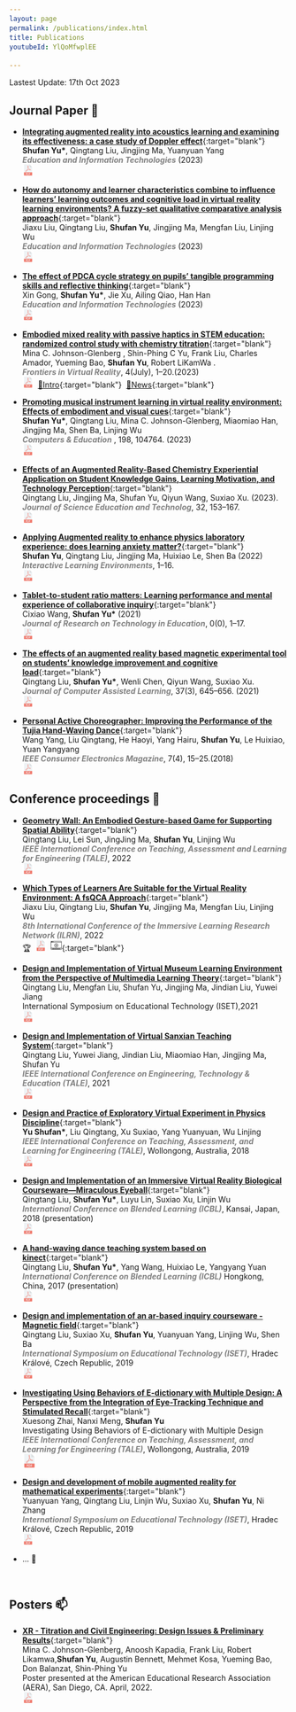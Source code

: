 ```yaml
---
layout: page
permalink: /publications/index.html
title: Publications
youtubeId: YlQoMfwplEE

---
```


Lastest Update: 17th Oct 2023&nbsp;  



## Journal Paper 📝 

- [**Integrating augmented reality into acoustics learning and examining its effectiveness: a case study of Doppler effect**](https://link.springer.com/article/10.1007/s10639-023-12091-y){:target="blank"} <br>**Shufan Yu\***, Qingtang Liu, Jingjing Ma, Yuanyuan Yang  <br>***<font color="grey">Education and Information Technologies</font>*** (2023) <br> [<img src="/images/icons/pdf-file.png"  width="20" height="20">](/mypaper/Journal/Yu%20et%20al.%20-%202023%20-%20Integrating%20augmented%20reality%20into%20acoustics%20learning%20and%20examining%20its%20effectiveness%20a%20case%20study%20of%20Doppler%20effect.pdf)&nbsp;

- [**How do autonomy and learner characteristics combine to influence learners’ learning outcomes and cognitive load in virtual reality learning environments? A fuzzy-set qualitative comparative analysis approach**](https://link.springer.com/article/10.1007/s10639-023-12262-x){:target="blank"}<br>Jiaxu Liu, Qingtang Liu, **Shufan Yu**, Jingjing Ma, Mengfan Liu, Linjing Wu<br>***<font color="grey">Education and Information Technologies</font>*** (2023)<br> [<img src="/images/icons/pdf-file.png"  width="20" height="20">](/mypaper/Journal/Liu%20et%20al.%20-%202023%20-%20How%20do%20autonomy%20and%20learner%20characteristics%20combine%20to%20influence%20learners’%20learning%20outcomes%20and%20cognitive%20load%20in.pdf)&nbsp;

- [**The effect of PDCA cycle strategy on pupils’ tangible programming skills and reflective thinking**](https://link.springer.com/article/10.1007/s10639-023-12037-4){:target="blank"}<br>Xin Gong, **Shufan Yu\***, Jie Xu, Ailing Qiao, Han Han <br>***<font color="grey">Education and Information Technologies</font>*** (2023)<br> [<img src="/images/icons/pdf-file.png"  width="20" height="20">](/mypaper/Journal/Gong%20et%20al.%20-%202023%20-%20The%20effect%20of%20PDCA%20cycle%20strategy%20on%20pupils’%20tangible%20programming%20skills%20and%20reflective%20thinking.pdf)&nbsp;

- [**Embodied mixed reality with passive haptics in STEM education: randomized control study with chemistry titration**](https://www.frontiersin.org/articles/10.3389/frvir.2023.1047833/full){:target="blank"}<br>Mina C. Johnson-Glenberg , Shin-Phing C Yu, Frank Liu, Charles Amador, Yueming Bao, **Shufan Yu**, Robert LiKamWa . <br> ***<font color="grey">Frontiers in Virtual Reality</font>***, 4(July), 1–20.(2023)<br> [<img src="/images/icons/pdf-file.png"  width="20" height="20">](/mypaper/Journal/Johnson-Glenberg%20et%20al.%20-%202023%20-%20Embodied%20mixed%20reality%20with%20passive%20haptics%20in%20STEM%20education%20randomized%20control%20study%20with%20chemistry%20t.pdf)&nbsp;&nbsp;[🌠Intro](https://meteor.ame.asu.edu/projects/titration/index.html){:target="blank"}&nbsp;&nbsp;[📰News](https://news.asu.edu/20231013-discoveries-new-class-chemistry-experiments?fbclid=IwAR3DlGVYHhnMtP6oh88mQnpcJJfxGOZZxP7VKoMZEKbdGoCW_AF7GDf8MMA_aem_AZVXUjh9ArqwgBltvozV9Iv0bLrfmUjz9PyGER0gC3_ybHPYPuyVLPH1OopTpLmR-Vk&mibextid=Zxz2cZ){:target="blank"}

- [**Promoting musical instrument learning in virtual reality environment: Effects of embodiment and visual cues**](https://www.sciencedirect.com/science/article/pii/S0360131523000416){:target="blank"}<BR>**Shufan Yu\***, Qingtang Liu, Mina C. Johnson-Glenberg, Miaomiao Han, Jingjing Ma, Shen Ba, Linjing Wu<br> ***<font color="grey">Computers & Education</font>*** , 198, 104764. (2023)<br> [<img src="/images/icons/pdf-file.png"  width="20" height="20">](/mypaper/Journal/Yu%20et%20al.%20-%202023%20-%20Promoting%20musical%20instrument%20learning%20in%20virtual%20reality%20environment%20Effects%20of%20embodiment%20and%20visual%20cues.pdf)&nbsp;

- [**Effects of an Augmented Reality-Based Chemistry Experiential Application on Student Knowledge Gains, Learning Motivation, and Technology Perception**](https://link.springer.com/article/10.1007/s10956-022-10014-z){:target="blank"}<br>Qingtang Liu, Jingjing Ma, Shufan Yu, Qiyun Wang, Suxiao Xu. (2023).<br>***<font color="grey">Journal of Science Education and Technolog</font>***, 32, 153–167. <br> [<img src="/images/icons/pdf-file.png"  width="20" height="20">](/mypaper/Journal/Liu%20et%20al.%20-%202022%20-%20Effects%20of%20an%20Augmented%20Reality-Based%20Chemistry%20Experiential%20Application%20on%20Student%20Knowledge%20Gains,%20Learning%20Motiva.pdf)&nbsp;

- [**Applying Augmented reality to enhance physics laboratory experience: does learning anxiety matter?**](https://www.tandfonline.com/doi/abs/10.1080/10494820.2022.2057547){:target="blank"}<br> **Shufan Yu**, Qingtang Liu, Jingjing Ma, Huixiao Le, Shen Ba (2022)<br>***<font color="grey">Interactive Learning Environments</font>***, 1–16.<br> [<img src="/images/icons/pdf-file.png"  width="20" height="20">](/mypaper/Journal/Yu%20et%20al.%20-%202022%20-%20Applying%20Augmented%20reality%20to%20enhance%20physics%20laboratory%20experience%20does%20learning%20anxiety%20matter.pdf)&nbsp;

- [**Tablet-to-student ratio matters: Learning performance and mental experience of collaborative inquiry**](https://www.tandfonline.com/doi/abs/10.1080/15391523.2021.2015018){:target="blank"} <br> Cixiao Wang, **Shufan Yu\*** (2021) <br> ***<font color="grey">Journal of Research on Technology in Education</font>***, 0(0), 1–17. <br> [<img src="/images/icons/pdf-file.png"  width="20" height="20">](/mypaper/Journal/Wang,%20Yu%20-%202023%20-%20Tablet-to-student%20ratio%20matters%20Learning%20performance%20and%20mental%20experience%20of%20collaborative%20inquiry.pdf)&nbsp;

- [**The effects of an augmented reality based magnetic experimental tool on students’ knowledge improvement and cognitive load**](https://onlinelibrary.wiley.com/doi/abs/10.1111/jcal.12513){:target="blank"}<br> Qingtang Liu, **Shufan Yu\***, Wenli Chen, Qiyun Wang, Suxiao Xu.<br>  ***<font color="grey">Journal of Computer Assisted Learning</font>***, 37(3), 645–656. (2021)<br> [<img src="/images/icons/pdf-file.png"  width="20" height="20">](/mypaper/Journal/Liu%20et%20al.%20-%202021%20-%20The%20effects%20of%20an%20augmented%20reality%20based%20magnetic%20experimental%20tool%20on%20students'%20knowledge%20improvement%20and%20cognitiv.pdf)&nbsp;

- [**Personal Active Choreographer: Improving the Performance of the Tujia Hand-Waving Dance**](https://ieeexplore.ieee.org/document/8386929){:target="blank"} <br> Wang Yang, Liu Qingtang, He Haoyi, Yang Hairu, **Shufan Yu**, Le Huixiao, Yuan Yangyang <br> ***<font color="grey">IEEE Consumer Electronics Magazine</font>***, 7(4), 15–25.(2018)<br> [<img src="/images/icons/pdf-file.png"  width="20" height="20">](/mypaper/Journal/Yang%20et%20al.%20-%202018%20-%20Personal%20Active%20Choreographer%20Improving%20the%20Performance%20of%20the%20Tujia%20Hand-Waving%20Dance.pdf)&nbsp;
  <br>

## Conference proceedings 🌉

- [**Geometry Wall: An Embodied Gesture-based Game for Supporting Spatial Ability**](https://ieeexplore.ieee.org/document/10148352){:target="blank"}<br> Qingtang Liu, Lei Sun, JingJing Ma, **Shufan Yu**, Linjing Wu<br> ***<font color="grey">IEEE International Conference on Teaching, Assessment and Learning for Engineering (TALE)</font>***, 2022<br> [<img src="/images/icons/pdf-file.png"  width="20" height="20">](/mypaper/Conference/Liu%20et%20al.%20-%202023%20-%20Geometry%20Wall%20An%20Embodied%20Gesture-based%20Game%20for%20Supporting%20Spatial%20Ability.pdf)&nbsp;

- [**Which Types of Learners Are Suitable for the Virtual Reality Environment: A fsQCA Approach**](https://ieeexplore.ieee.org/document/9815913){:target="blank"} <br> Jiaxu Liu, Qingtang Liu, **Shufan Yu**, Jingjing Ma, Mengfan Liu, Linjing Wu <br> ***<font color="grey">8th International Conference of the Immersive Learning Research Network (ILRN)</font>***, 2022 <br>🏆&nbsp;&nbsp;[<img src="/images/icons/pdf-file.png"  width="20" height="20">](/mypaper/Conference/Liu%20et%20al.%20-%202022%20-%20Which%20Types%20of%20Learners%20Are%20Suitable%20for%20the%20Virtual%20Reality%20Environment%20A%20fsQCA%20Approach.pdf)&nbsp;&nbsp;[<img src="/images/icons/Video_icon.png"  width="20" height="20">](https://www.youtube.com/watch?v=YlQoMfwplEE){:target="blank"}
  
- [**Design and Implementation of Virtual Museum Learning Environment from the Perspective of Multimedia Learning Theory**](https://ieeexplore.ieee.org/document/9546571){:target="blank"} <br> Qingtang Liu, Mengfan Liu, Shufan Yu, Jingjing Ma, Jindian Liu, Yuwei Jiang<br> International Symposium on Educational Technology (ISET),2021<br> [<img src="/images/icons/pdf-file.png"  width="20" height="20">](/mypaper/Conference/Liu%20et%20al.%20-%202021%20-%20Design%20and%20Implementation%20of%20Virtual%20Museum%20Learning%20Environment%20from%20the%20Perspective%20of%20Multimedia%20Learning%20Theory.pdf)&nbsp;
  
- [**Design and Implementation of Virtual Sanxian Teaching System**](https://ieeexplore.ieee.org/document/9678770){:target="blank"} <br> Qingtang Liu, Yuwei Jiang, Jindian Liu, Miaomiao Han, Jingjing Ma, Shufan Yu <br> ***<font color="grey">IEEE International Conference on Engineering, Technology & Education (TALE)</font>***, 2021 <br> [<img src="/images/icons/pdf-file.png"  width="20" height="20">](/mypaper/Conference/Qingtang%20et%20al.%20-%202021%20-%20Design%20and%20Implementation%20of%20Virtual%20Sanxian%20Teaching%20System.pdf)&nbsp;

- [**Design and Practice of Exploratory Virtual Experiment in Physics Discipline**](https://ieeexplore.ieee.org/document/8615362){:target="blank"}<br> **Yu Shufan\***, Liu Qingtang, Xu Suxiao, Yang Yuanyuan, Wu Linjing <br> ***<font color="grey"> IEEE International Conference on Teaching, Assessment, and Learning for Engineering (TALE)</font>***, Wollongong, Australia, 2018<br> [<img src="/images/icons/pdf-file.png"  width="20" height="20">](/mypaper/Conference/Shufan%20et%20al.%20-%202018%20-%20Design%20and%20Practice%20of%20Exploratory%20Virtual%20Experiment%20in%20Physics%20Discipline.pdf)&nbsp;

- [**Design and Implementation of an Immersive Virtual Reality Biological Courseware—Miraculous Eyeball**](https://link.springer.com/chapter/10.1007/978-3-319-94505-7_13){:target="blank"}<br>Qingtang Liu, **Shufan Yu\***, Luyu Lin, Suxiao Xu, Linjin Wu<br> ***<font color="grey">International Conference on Blended Learning (ICBL)</font>***, Kansai, Japan, 2018 (presentation)<br> [<img src="/images/icons/pdf-file.png"  width="20" height="20">](/mypaper/Conference/Liu%20et%20al.%20-%202018%20-%20Design%20and%20Implementation%20of%20an%20Immersive%20Virtual%20Reality%20Biological%20Courseware—Miraculous%20Eyeball.pdf)&nbsp;

- [**A hand-waving dance teaching system based on kinect**](https://link.springer.com/chapter/10.1007/978-3-319-59360-9_31){:target="blank"}<br> Qingtang Liu, **Shufan Yu\***, Yang Wang, Huixiao Le, Yangyang Yuan<br> ***<font color="grey"> International Conference on Blended Learning (ICBL)</font>*** Hongkong, China, 2017 (presentation)<br> [<img src="/images/icons/pdf-file.png"  width="20" height="20">](/mypaper/Conference/Liu%20et%20al.%20-%202017%20-%20A%20Hand-Waving%20Dance%20Teaching%20System%20Based%20on%20Kinect.pdf)&nbsp;

- [**Design and implementation of an ar-based inquiry courseware - Magnetic field**](https://ieeexplore.ieee.org/abstract/document/8782270){:target="blank"} <br> Qingtang Liu, Suxiao Xu, **Shufan Yu**, Yuanyuan Yang, Linjing Wu, Shen Ba <br> ***<font color="grey">International Symposium on Educational Technology (ISET)</font>***, Hradec Králové, Czech Republic, 2019<br> [<img src="/images/icons/pdf-file.png"  width="20" height="20">](/mypaper/Conference/Liu%20et%20al.%20-%202019%20-%20Design%20and%20Implementation%20of%20an%20AR-Based%20Inquiry%20Courseware—%20Magnetic%20Field.pdf)&nbsp;

- [**Investigating Using Behaviors of E-dictionary with Multiple Design: A Perspective from the Integration of Eye-Tracking Technique and Stimulated Recall**](https://ieeexplore.ieee.org/document/8615165){:target="blank"} <br> Xuesong Zhai, Nanxi Meng, **Shufan Yu** <br> Investigating Using Behaviors of E-dictionary with Multiple Design <br> ***<font color="grey">IEEE International Conference on Teaching, Assessment, and Learning for Engineering (TALE)</font>***, Wollongong, Australia, 2019<br> [<img src="/images/icons/pdf-file.png"  width="25" height="25">](/mypaper/Conference/Zhai,%20Meng,%20Yu%20-%202018%20-%20Investigating%20Using%20Behaviors%20of%20E-dictionary%20with%20Multiple%20Design%20A%20Perspective%20from%20the%20Integration%20of%20Eye-Tra.pdf )&nbsp;

- [**Design and development of mobile augmented reality for mathematical experiments**](https://ieeexplore.ieee.org/document/8615165){:target="blank"} <br> Yuanyuan Yang, Qingtang Liu, Linjin Wu, Suxiao Xu, **Shufan Yu**, Ni Zhang<br> ***<font color="grey">International Symposium on Educational Technology (ISET)</font>***, Hradec Králové, Czech Republic, 2019<br> [<img src="/images/icons/pdf-file.png"  width="20" height="20">](/mypaper/Conference/Yang%20et%20al._2019_Design%20and%20development%20of%20mobile%20augmented%20reality%20for%20mathematical%20experiments.pdf)&nbsp;

- ... 🚀

  <br>
## Posters 📫

- [**XR - Titration and Civil Engineering: Design Issues & Preliminary Results**](https://www.aera.net/Publications/i-Presentation-Gallery){:target="blank"}<br> Mina C. Johnson-Glenberg, Anoosh Kapadia, Frank Liu, Robert Likamwa,**Shufan Yu**, Augustin Bennett, Mehmet Kosa, Yueming Bao, Don Balanzat, Shin-Phing Yu<br> Poster presented at the American Educational Research Association (AERA), San Diego, CA. April, 2022.<br> [<img src="/images/icons/pdf-file.png"  width="20" height="20">](/mypaper/Posters/AERA%20Poster%202022v2%20(1).pdf)&nbsp;
  


  <br>
